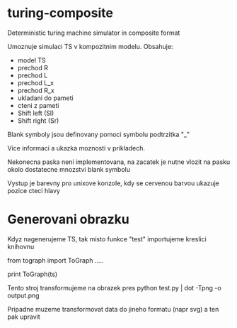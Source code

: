 turing-composite
================

Deterministic turing machine simulator in composite format


Umoznuje simulaci TS v kompozitnim modelu. Obsahuje:
 - model TS
 - prechod R
 - prechod L
 - prechod L_x
 - prechod R_x
 - ukladani do pameti
 - cteni z pameti
 - Shift left (Sl)
 - Shift right (Sr)

Blank symboly jsou definovany pomoci symbolu podtrzitka "_"


Vice informaci a ukazka moznosti v prikladech.

Nekonecna paska neni implementovana, na zacatek je nutne vlozit na pasku okolo dostatecne mnozstvi blank symbolu


Vystup je barevny pro unixove konzole, kdy se cervenou barvou ukazuje pozice cteci hlavy


Generovani obrazku
==========================
Kdyz nagenerujeme TS, tak misto funkce "test" importujeme kreslici knihovnu
  
from tograph import ToGraph
.....


print ToGraph(ts)


Tento stroj transformujeme na obrazek pres
  python test.py | dot -Tpng -o output.png

Pripadne muzeme transformovat data do jineho formatu (napr svg) a ten pak upravit
